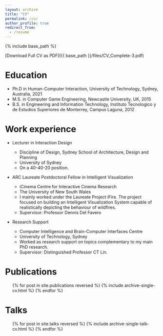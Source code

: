 ```yaml
---
layout: archive
title: "CV"
permalink: /cv/
author_profile: true
redirect_from:
  - /resume
---
```


{% include base_path %}

[Download Full CV as PDF]({{ base_path }}/files/CV_Complete-3.pdf)

Education
======
* Ph.D in Human-Computer Interaction, University of Technology, Sydney, Australia, 2021
* M.S. in Computer Game Engineering, Newcastle University, UK, 2015
* B.S. in Engineering and Information Technology, Instituto Tecnologico y de Estudios Superiores de Monterrey, Campus Laguna, 2012

Work experience
======
* Lecturer in Interaction Design
  * Discipline of Design, Sydney School of Architecture, Design and Planning
  * University of Sydney
  * On a 40-40-20 position.

* ARC Laureate Postdoctoral Fellow in Intelligent Visualization
  * iCinema Centre for Interactive Cinema Research
  * The University of New South Wales
  * I mainly worked under the Laureate Project iFire. The project focused on building an Intelligent Visualization System capable of realistically depicting the behaviour of wildfires.
  * Supervisor: Professor Dennis Del Favero

* Research Support
  * Computer Intelligence and Brain-Computer Interfaces Centre
  * University of Technology, Sydney
  * Worked as research support on topics complementary to my main PhD research.
  * Supervisor: Distinguished Professor CT Lin.
  

Publications
======
  <ul>{% for post in site.publications reversed %}
    {% include archive-single-cv.html %}
  {% endfor %}</ul>
  
Talks
======
  <ul>{% for post in site.talks reversed %}
    {% include archive-single-talk-cv.html  %}
  {% endfor %}</ul>
  


